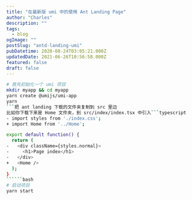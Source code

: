 ```yaml
---
title: "在最新版 umi 中的使用 Ant Landing Page"
author: "Charles"
description: ""
tags:
  - blog
ogImage: ""
postSlug: "antd-landing-umi"
pubDatetime: 2020-08-24T03:05:21.000Z
updatedDate: 2021-06-26T10:56:58.000Z
featured: false
draft: false
---
```


```````bash
# 首先初始化一个 umi 项目
mkdir myapp && cd myapp
yarn create @umijs/umi-app
yarn
```把 ant landing 下载的文件夹复制到 src 里边
比如你下载下来是 Home 文件夹，到 src/index/index.tsx 中引入```typescript
- import styles from './index.css';
+ import Home from '../Home';

export default function() {
  return (
-   <div className={styles.normal}>
-     <h1>Page index</h1>
-   </div>
+   <Home />
  );
}
``````bash
# 启动项目
yarn start
```````
